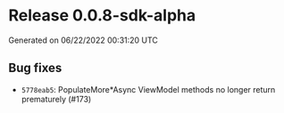 # Release 0.0.8-sdk-alpha

Generated on 06/22/2022 00:31:20 UTC

## Bug fixes
 - `5778eab5`:  PopulateMore*Async ViewModel methods no longer return prematurely (#173)
